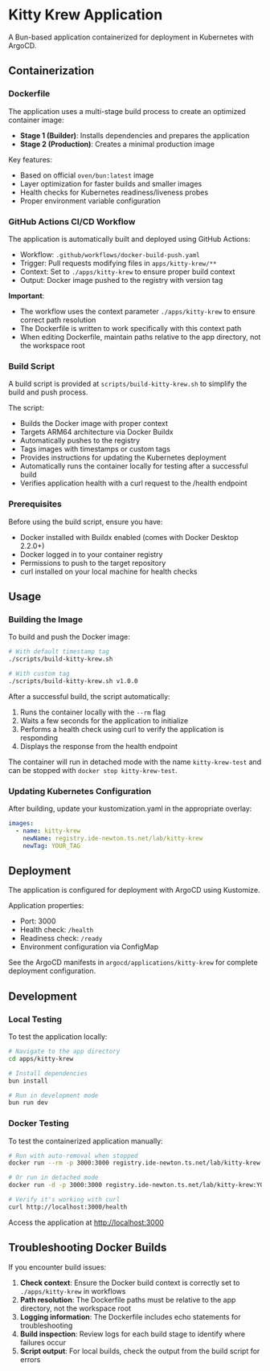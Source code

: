 # Kitty Krew Application

A Bun-based application containerized for deployment in Kubernetes with ArgoCD.

## Containerization

### Dockerfile

The application uses a multi-stage build process to create an optimized container image:

- **Stage 1 (Builder)**: Installs dependencies and prepares the application
- **Stage 2 (Production)**: Creates a minimal production image

Key features:

- Based on official `oven/bun:latest` image
- Layer optimization for faster builds and smaller images
- Health checks for Kubernetes readiness/liveness probes
- Proper environment variable configuration

### GitHub Actions CI/CD Workflow

The application is automatically built and deployed using GitHub Actions:

- Workflow: `.github/workflows/docker-build-push.yaml`
- Trigger: Pull requests modifying files in `apps/kitty-krew/**`
- Context: Set to `./apps/kitty-krew` to ensure proper build context
- Output: Docker image pushed to the registry with version tag

**Important**:

- The workflow uses the context parameter `./apps/kitty-krew` to ensure correct path resolution
- The Dockerfile is written to work specifically with this context path
- When editing Dockerfile, maintain paths relative to the app directory, not the workspace root

### Build Script

A build script is provided at `scripts/build-kitty-krew.sh` to simplify the build and push process.

The script:

- Builds the Docker image with proper context
- Targets ARM64 architecture via Docker Buildx
- Automatically pushes to the registry
- Tags images with timestamps or custom tags
- Provides instructions for updating the Kubernetes deployment
- Automatically runs the container locally for testing after a successful build
- Verifies application health with a curl request to the /health endpoint

### Prerequisites

Before using the build script, ensure you have:

- Docker installed with Buildx enabled (comes with Docker Desktop 2.2.0+)
- Docker logged in to your container registry
- Permissions to push to the target repository
- curl installed on your local machine for health checks

## Usage

### Building the Image

To build and push the Docker image:

```bash
# With default timestamp tag
./scripts/build-kitty-krew.sh

# With custom tag
./scripts/build-kitty-krew.sh v1.0.0
```

After a successful build, the script automatically:

1. Runs the container locally with the `--rm` flag
2. Waits a few seconds for the application to initialize
3. Performs a health check using curl to verify the application is responding
4. Displays the response from the health endpoint

The container will run in detached mode with the name `kitty-krew-test` and can be stopped with `docker stop kitty-krew-test`.

### Updating Kubernetes Configuration

After building, update your kustomization.yaml in the appropriate overlay:

```yaml
images:
  - name: kitty-krew
    newName: registry.ide-newton.ts.net/lab/kitty-krew
    newTag: YOUR_TAG
```

## Deployment

The application is configured for deployment with ArgoCD using Kustomize.

Application properties:

- Port: 3000
- Health check: `/health`
- Readiness check: `/ready`
- Environment configuration via ConfigMap

See the ArgoCD manifests in `argocd/applications/kitty-krew` for complete deployment configuration.

## Development

### Local Testing

To test the application locally:

```bash
# Navigate to the app directory
cd apps/kitty-krew

# Install dependencies
bun install

# Run in development mode
bun run dev
```

### Docker Testing

To test the containerized application manually:

```bash
# Run with auto-removal when stopped
docker run --rm -p 3000:3000 registry.ide-newton.ts.net/lab/kitty-krew:YOUR_TAG

# Or run in detached mode
docker run -d -p 3000:3000 registry.ide-newton.ts.net/lab/kitty-krew:YOUR_TAG

# Verify it's working with curl
curl http://localhost:3000/health
```

Access the application at [http://localhost:3000](http://localhost:3000)

## Troubleshooting Docker Builds

If you encounter build issues:

1. **Check context**: Ensure the Docker build context is correctly set to `./apps/kitty-krew` in workflows
2. **Path resolution**: The Dockerfile paths must be relative to the app directory, not the workspace root
3. **Logging information**: The Dockerfile includes echo statements for troubleshooting
4. **Build inspection**: Review logs for each build stage to identify where failures occur
5. **Script output**: For local builds, check the output from the build script for errors
